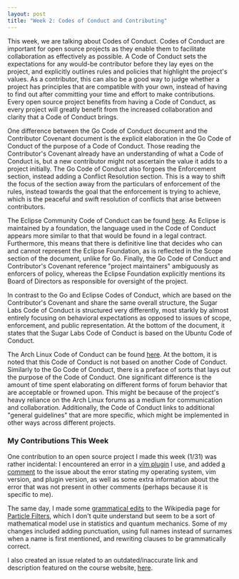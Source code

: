 ```yaml
---
layout: post
title: "Week 2: Codes of Conduct and Contributing"
---
```


This week, we are talking about Codes of Conduct. Codes of Conduct are
important for open source projects as they enable them to facilitate
collaboration as effectively as possible. A Code of Conduct sets the
expectations for any would-be contributor before they lay eyes on the
project, and explicitly outlines rules and policies that highlight the
project's values.  As a contributor, this can also be a good way to judge
whether a project has principles that are compatible with your own, instead
of having to find out after committing your time and effort to make
contributions. Every open source project benefits from having a Code of
Conduct, as every project will greatly benefit from the increased
collaboration and clarity that a Code of Conduct brings.

<!--more-->

One difference between the Go Code of Conduct document and the Contributor
Covenant document is the explicit elaboration in the Go Code of Conduct of
the purpose of a Code of Conduct. Those reading the Contributor's Covenant
already have an understanding of what a Code of Conduct is, but a new
contributor might not ascertain the value it adds to a project initially.
The Go Code of Conduct also forgoes the Enforcement section, instead adding
a Conflict Resolution section. This is a way to shift the focus of the
section away from the particulars of enforcement of the rules, instead
towards the goal that the enforcement is trying to achieve, which is the
peaceful and swift resolution of conflicts that arise between contributors.

The Eclipse Community Code of Conduct can be found
[here](https://www.eclipse.org/org/documents/Community_Code_of_Conduct.php).
As Eclipse is maintained by a foundation, the language used in the Code of
Conduct appears more similar to that that would be found in a legal
contract.  Furthermore, this means that there is definitive line that
decides who can and cannot represent the Eclipse Foundation, as is
reflected in the Scope section of the document, unlike for Go. Finally, the
Go Code of Conduct and Contributor's Covenant reference "project
maintainers" ambiguously as enforcers of policy, whereas the Eclipse
Foundation explicitly mentions its Board of Directors as responsible for
oversight of the project.

In contrast to the Go and Eclipse Codes of Conduct, which are based on the
Contributor's Covenant and share the same overall structure, the Sugar Labs
Code of Conduct is structured very differently, most starkly by almost
entirely focusing on behavioral expectations as opposed to issues of scope,
enforcement, and public representation. At the bottom of the document, it
states that the Sugar Labs Code of Conduct is based on the Ubuntu Code of
Conduct.

The Arch Linux Code of Conduct can be found
[here](https://terms.archlinux.org/docs/code-of-conduct/). At the bottom,
it is noted that this Code of Conduct is not based on another Code of
Conduct.  Similarly to the Go Code of Conduct, there is a preface of sorts
that lays out the purpose of the Code of Conduct. One significant
difference is the amount of time spent elaborating on different forms of
forum behavior that are acceptable or frowned upon. This might be because
of the project's heavy reliance on the Arch Linux forums as a medium for
communication and collaboration.  Additionally, the Code of Conduct links
to additional "general guidelines" that are more specific, which might be
implemented in other ways across different projects.

### My Contributions This Week

One contribution to an open source project I made this week (1/31) was
rather incidental: I encountered an error in a [vim
plugin](https://github.com/junegunn/goyo.vim) I use, and added [a
comment](https://github.com/junegunn/goyo.vim/issues/275#issuecomment-1410680154)
to the issue about the error stating my operating system, vim version, and
plugin version, as well as some extra information about the error that was
not present in other comments (perhaps because it is specific to me).

The same day, I made some [grammatical
edits](https://en.wikipedia.org/w/index.php?title=Particle_filter&diff=prev&oldid=1136725372)
to the Wikipedia page for [Particle
Filters](https://en.wikipedia.org/wiki/Particle_filter), which I don't quite
understand but seem to be a sort of mathematical model use in statistics and
quantum mechanics. Some of my changes included adding punctuation, using full
names instead of surnames when a name is first mentioned, and rewriting clauses
to be grammatically correct.

I also created an issue related to an outdated/inaccurate link and description
featured on the course website, [here](https://github.com/joannakl/ossd/issues/37#issue-1564997298).
